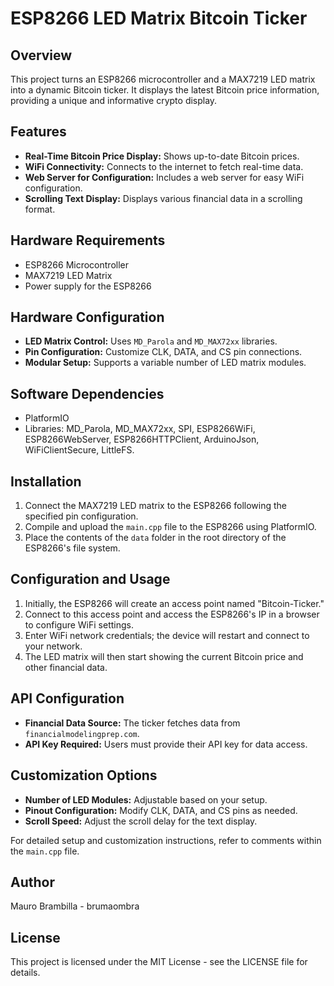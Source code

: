
# ESP8266 LED Matrix Bitcoin Ticker

## Overview
This project turns an ESP8266 microcontroller and a MAX7219 LED matrix into a dynamic Bitcoin ticker. It displays the latest Bitcoin price information, providing a unique and informative crypto display.

## Features
- **Real-Time Bitcoin Price Display:** Shows up-to-date Bitcoin prices.
- **WiFi Connectivity:** Connects to the internet to fetch real-time data.
- **Web Server for Configuration:** Includes a web server for easy WiFi configuration.
- **Scrolling Text Display:** Displays various financial data in a scrolling format.

## Hardware Requirements
- ESP8266 Microcontroller
- MAX7219 LED Matrix
- Power supply for the ESP8266

## Hardware Configuration
- **LED Matrix Control:** Uses `MD_Parola` and `MD_MAX72xx` libraries.
- **Pin Configuration:** Customize CLK, DATA, and CS pin connections.
- **Modular Setup:** Supports a variable number of LED matrix modules.

## Software Dependencies
- PlatformIO
- Libraries: MD_Parola, MD_MAX72xx, SPI, ESP8266WiFi, ESP8266WebServer, ESP8266HTTPClient, ArduinoJson, WiFiClientSecure, LittleFS.

## Installation
1. Connect the MAX7219 LED matrix to the ESP8266 following the specified pin configuration.
2. Compile and upload the `main.cpp` file to the ESP8266 using PlatformIO.
3. Place the contents of the `data` folder in the root directory of the ESP8266's file system.

## Configuration and Usage
1. Initially, the ESP8266 will create an access point named "Bitcoin-Ticker."
2. Connect to this access point and access the ESP8266's IP in a browser to configure WiFi settings.
3. Enter WiFi network credentials; the device will restart and connect to your network.
4. The LED matrix will then start showing the current Bitcoin price and other financial data.

## API Configuration
- **Financial Data Source:** The ticker fetches data from `financialmodelingprep.com`.
- **API Key Required:** Users must provide their API key for data access.

## Customization Options
- **Number of LED Modules:** Adjustable based on your setup.
- **Pinout Configuration:** Modify CLK, DATA, and CS pins as needed.
- **Scroll Speed:** Adjust the scroll delay for the text display.

For detailed setup and customization instructions, refer to comments within the `main.cpp` file.

## Author
Mauro Brambilla - brumaombra

## License
This project is licensed under the MIT License - see the LICENSE file for details.
